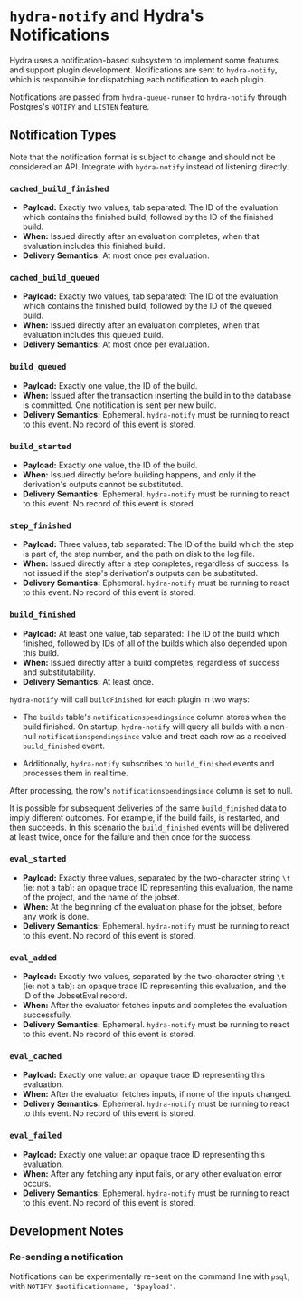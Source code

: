 # `hydra-notify` and Hydra's Notifications

Hydra uses a notification-based subsystem to implement some features and support plugin development. Notifications are sent to `hydra-notify`, which is responsible for dispatching each notification to each plugin.

Notifications are passed from `hydra-queue-runner` to `hydra-notify` through Postgres's `NOTIFY` and `LISTEN` feature.

## Notification Types

Note that the notification format is subject to change and should not be considered an API. Integrate with `hydra-notify` instead of listening directly.

### `cached_build_finished`

* **Payload:** Exactly two values, tab separated: The ID of the evaluation which contains the finished build, followed by the ID of the finished build.
* **When:** Issued directly after an evaluation completes, when that evaluation includes this finished build.
* **Delivery Semantics:** At most once per evaluation.


### `cached_build_queued`

* **Payload:** Exactly two values, tab separated: The ID of the evaluation which contains the finished build, followed by the ID of the queued build.
* **When:** Issued directly after an evaluation completes, when that evaluation includes this queued build.
* **Delivery Semantics:** At most once per evaluation.

### `build_queued`

* **Payload:** Exactly one value, the ID of the build.
* **When:** Issued after the transaction inserting the build in to the database is committed. One notification is sent per new build.
* **Delivery Semantics:** Ephemeral. `hydra-notify` must be running to react to this event. No record of this event is stored.

### `build_started`

* **Payload:** Exactly one value, the ID of the build.
* **When:** Issued directly before building happens, and only if the derivation's outputs cannot be substituted.
* **Delivery Semantics:** Ephemeral. `hydra-notify` must be running to react to this event. No record of this event is stored.

### `step_finished`

* **Payload:** Three values, tab separated: The ID of the build which the step is part of, the step number, and the path on disk to the log file.
* **When:** Issued directly after a step completes, regardless of success. Is not issued if the step's derivation's outputs can be substituted.
* **Delivery Semantics:** Ephemeral. `hydra-notify` must be running to react to this event. No record of this event is stored.

### `build_finished`

* **Payload:** At least one value, tab separated: The ID of the build which finished, followed by IDs of all of the builds which also depended upon this build.
* **When:** Issued directly after a build completes, regardless of success and substitutability.
* **Delivery Semantics:** At least once.

`hydra-notify` will call `buildFinished` for each plugin in two ways:

* The `builds` table's `notificationspendingsince` column stores when the build finished. On startup, `hydra-notify` will query all builds with a non-null `notificationspendingsince` value and treat each row as a received `build_finished` event.

* Additionally, `hydra-notify` subscribes to `build_finished` events and processes them in real time.

After processing, the row's `notificationspendingsince` column is set to null.

It is possible for subsequent deliveries of the same `build_finished` data to imply different outcomes. For example, if the build fails, is restarted, and then succeeds. In this scenario the `build_finished` events will be delivered at least twice, once for the failure and then once for the success.

### `eval_started`

* **Payload:** Exactly three values, separated by the two-character string `\t` (ie: not a tab): an opaque trace ID representing this evaluation, the name of the project, and the name of the jobset.
* **When:** At the beginning of the evaluation phase for the jobset, before any work is done.
* **Delivery Semantics:** Ephemeral. `hydra-notify` must be running to react to this event. No record of this event is stored.

### `eval_added`

* **Payload:** Exactly two values, separated by the two-character string `\t` (ie: not a tab): an opaque trace ID representing this evaluation, and the ID of the JobsetEval record.
* **When:** After the evaluator fetches inputs and completes the evaluation successfully.
* **Delivery Semantics:** Ephemeral. `hydra-notify` must be running to react to this event. No record of this event is stored.

### `eval_cached`

* **Payload:** Exactly one value: an opaque trace ID representing this evaluation.
* **When:** After the evaluator fetches inputs, if none of the inputs changed.
* **Delivery Semantics:** Ephemeral. `hydra-notify` must be running to react to this event. No record of this event is stored.

### `eval_failed`

* **Payload:** Exactly one value: an opaque trace ID representing this evaluation.
* **When:** After any fetching any input fails, or any other evaluation error occurs.
* **Delivery Semantics:** Ephemeral. `hydra-notify` must be running to react to this event. No record of this event is stored.

## Development Notes

### Re-sending a notification

Notifications can be experimentally re-sent on the command line with `psql`, with `NOTIFY $notificationname, '$payload'`.

